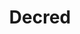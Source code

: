 ---
blog: https://medium.com/decred
codehost: https://github.com/https://github.com/decred
logohandle: decred
sort: decred
title: Decred
twitter: https://x.com/decredproject
website: https://decred.org/
youtube: https://youtube.com/decredchannel
---